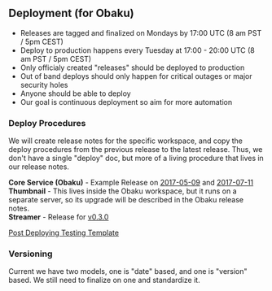 ## Deployment (for Obaku)

* Releases are tagged and finalized on Mondays by 17:00 UTC (8 am PST / 5pm CEST)
* Deploy to production happens every Tuesday at 17:00 - 20:00 UTC (8 am PST / 5pm CEST)
* Only officialy created "releases" should be deployed to production
* Out of band deploys should only happen for critical outages or major security holes
* Anyone should be able to deploy
* Our goal is continuous deployment  so aim for more automation

### Deploy Procedures

We will create release notes for the specific workspace, and copy the deploy procedures from the previous release to the latest release.  Thus, we don't have a single "deploy" doc, but more of a living procedure that lives in our release notes.

__Core Service (Obaku)__ - Example Release on [2017-05-09](https://github.com/SYNQfm/obaku/releases/tag/2017-05-09) and [2017-07-11](https://github.com/SYNQfm/obaku/releases/tag/2017-07-11)    
__Thumbnail__ - This lives inside the Obaku workspace, but it runs on a separate server, so its upgrade will be described in the Obaku release notes.    
__Streamer__ - Release for [v0.3.0](https://github.com/SYNQfm/streamer/releases/tag/v0.3.0)    

[Post Deploying Testing Template](https://github.com/SYNQfm/obaku/wiki/Post-Deployment-Testing-Template)    

### Versioning

Current we have two models, one is "date" based, and one is "version" based.  We still need to finalize on one and standardize it.